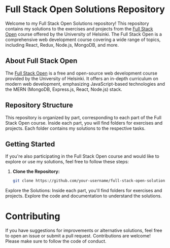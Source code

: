 # Full Stack Open Solutions Repository

Welcome to my Full Stack Open Solutions repository! This repository contains my solutions to the exercises and projects from the [Full Stack Open](https://fullstackopen.com/) course offered by the University of Helsinki. The Full Stack Open is a comprehensive web development course covering a wide range of topics, including React, Redux, Node.js, MongoDB, and more.

## About Full Stack Open

The [Full Stack Open](https://fullstackopen.com/) is a free and open-source web development course provided by the University of Helsinki. It offers an in-depth curriculum on modern web development, emphasizing JavaScript-based technologies and the MERN (MongoDB, Express.js, React, Node.js) stack.

## Repository Structure

This repository is organized by part, corresponding to each part of the Full Stack Open course. Inside each part, you will find folders for exercises and projects. Each folder contains my solutions to the respective tasks.

## Getting Started

If you're also participating in the Full Stack Open course and would like to explore or use my solutions, feel free to follow these steps:

1. **Clone the Repository:**
   ```bash
   git clone https://github.com/your-username/full-stack-open-solutions.git
Explore the Solutions:
Inside each part, you'll find folders for exercises and projects. Explore the code and documentation to understand the solutions.

# Contributing
If you have suggestions for improvements or alternative solutions, feel free to open an issue or submit a pull request. Contributions are welcome! Please make sure to follow the code of conduct.
